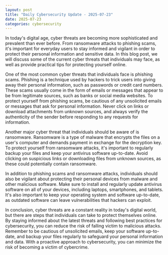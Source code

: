 ```yaml
---
layout: post
title: "Daily Cybersecurity Update - 2025-07-23"
date: 2025-07-23
categories: cybersecurity
---
```


In today's digital age, cyber threats are becoming more sophisticated and prevalent than ever before. From ransomware attacks to phishing scams, it's important for everyday users to stay informed and vigilant in order to protect their personal information and sensitive data. In this blog post, we will discuss some of the current cyber threats that individuals may face, as well as provide practical tips for protecting yourself online.

One of the most common cyber threats that individuals face is phishing scams. Phishing is a technique used by hackers to trick users into giving away their personal information, such as passwords or credit card numbers. These scams usually come in the form of emails or messages that appear to be from legitimate sources, such as banks or social media websites. To protect yourself from phishing scams, be cautious of any unsolicited emails or messages that ask for personal information. Never click on links or download attachments from unknown sources, and always verify the authenticity of the sender before responding to any requests for information.

Another major cyber threat that individuals should be aware of is ransomware. Ransomware is a type of malware that encrypts the files on a user's computer and demands payment in exchange for the decryption key. To protect yourself from ransomware attacks, it's important to regularly backup your files and keep your antivirus software up-to-date. Avoid clicking on suspicious links or downloading files from unknown sources, as these could potentially contain ransomware.

In addition to phishing scams and ransomware attacks, individuals should also be vigilant about protecting their personal devices from malware and other malicious software. Make sure to install and regularly update antivirus software on all of your devices, including laptops, smartphones, and tablets. It's also important to keep your operating system and software up-to-date, as outdated software can leave vulnerabilities that hackers can exploit.

In conclusion, cyber threats are a constant reality in today's digital world, but there are steps that individuals can take to protect themselves online. By staying informed about the latest threats and following best practices for cybersecurity, you can reduce the risk of falling victim to malicious attacks. Remember to be cautious of unsolicited emails, keep your software up-to-date, and backup your files regularly to safeguard your personal information and data. With a proactive approach to cybersecurity, you can minimize the risk of becoming a victim of cybercrime.
